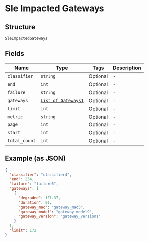 
# Sle Impacted Gateways

## Structure

`SleImpactedGateways`

## Fields

| Name | Type | Tags | Description |
|  --- | --- | --- | --- |
| `classifier` | `string` | Optional | - |
| `end` | `int` | Optional | - |
| `failure` | `string` | Optional | - |
| `gateways` | [`List of Gateways1`](../../doc/models/gateways-1.md) | Optional | - |
| `limit` | `int` | Optional | - |
| `metric` | `string` | Optional | - |
| `page` | `int` | Optional | - |
| `start` | `int` | Optional | - |
| `total_count` | `int` | Optional | - |

## Example (as JSON)

```json
{
  "classifier": "classifier4",
  "end": 254,
  "failure": "failure6",
  "gateways": [
    {
      "degraded": 107.37,
      "duration": 91,
      "gateway_mac": "gateway_mac5",
      "gateway_model": "gateway_model9",
      "gateway_version": "gateway_version1"
    }
  ],
  "limit": 172
}
```

